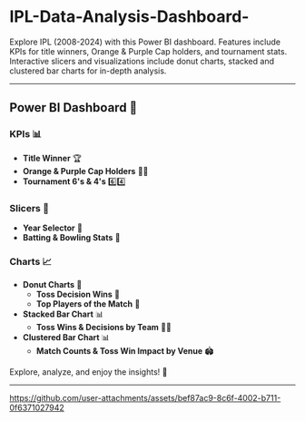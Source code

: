# IPL-Data-Analysis-Dashboard-
Explore IPL (2008-2024) with this Power BI dashboard. Features include KPIs for title winners, Orange &amp; Purple Cap holders, and tournament stats. Interactive slicers and visualizations include donut charts, stacked and clustered bar charts for in-depth analysis.



---

## Power BI Dashboard 🏏

### **KPIs** 📊
- **Title Winner** 🏆
- **Orange & Purple Cap Holders** 🧡💜
- **Tournament 6's & 4's** 6️⃣4️⃣

### **Slicers** 🔄
- **Year Selector** 📅
- **Batting & Bowling Stats** 🏏

### **Charts** 📈
- **Donut Charts** 🍩
  - **Toss Decision Wins** 🏅
  - **Top Players of the Match** 🌟
- **Stacked Bar Chart** 📊
  - **Toss Wins & Decisions by Team** 🏅🤔
- **Clustered Bar Chart** 📊
  - **Match Counts & Toss Win Impact by Venue** 🏟️

Explore, analyze, and enjoy the insights! 🚀





---




https://github.com/user-attachments/assets/bef87ac9-8c6f-4002-b711-0f6371027942


